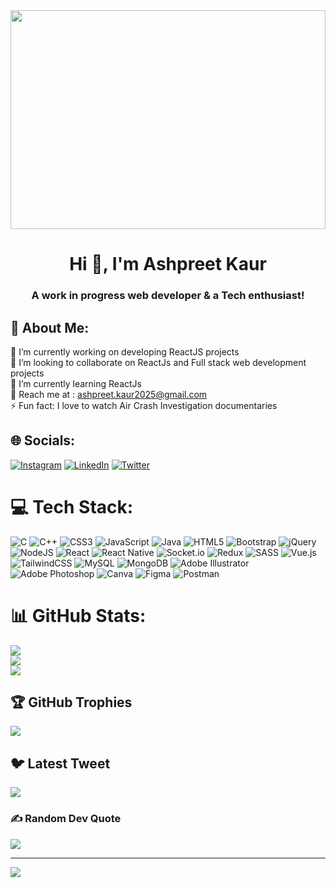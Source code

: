 <img src="https://media.tenor.com/mGgWY8RkgYMAAAAC/hello-world.gif" align="center" height="350" width="100%" >
<h1 align="center">Hi 👋, I'm Ashpreet Kaur</h1>
<h3 align="center">A work in progress web developer & a Tech enthusiast!</h3>

## 💫 About Me:
🔭 I’m currently working on developing ReactJS projects<br>👯 I’m looking to collaborate on ReactJs and Full stack web development projects<br>🌱 I’m currently learning ReactJs<br>💬 Reach me at : ashpreet.kaur2025@gmail.com<br>⚡ Fun fact: I love to watch Air Crash Investigation documentaries


## 🌐 Socials:
[![Instagram](https://img.shields.io/badge/Instagram-%23E4405F.svg?logo=Instagram&logoColor=white)](https://instagram.com/ashpreet256) [![LinkedIn](https://img.shields.io/badge/LinkedIn-%230077B5.svg?logo=linkedin&logoColor=white)](https://linkedin.com/in/ashpreet-kaur-4233241b2) [![Twitter](https://img.shields.io/badge/Twitter-%231DA1F2.svg?logo=Twitter&logoColor=white)](https://twitter.com/Ashpree01691937) 

# 💻 Tech Stack:
![C](https://img.shields.io/badge/c-%2300599C.svg?style=plastic&logo=c&logoColor=white) ![C++](https://img.shields.io/badge/c++-%2300599C.svg?style=plastic&logo=c%2B%2B&logoColor=white) ![CSS3](https://img.shields.io/badge/css3-%231572B6.svg?style=plastic&logo=css3&logoColor=white) ![JavaScript](https://img.shields.io/badge/javascript-%23323330.svg?style=plastic&logo=javascript&logoColor=%23F7DF1E) ![Java](https://img.shields.io/badge/java-%23ED8B00.svg?style=plastic&logo=java&logoColor=white) ![HTML5](https://img.shields.io/badge/html5-%23E34F26.svg?style=plastic&logo=html5&logoColor=white) ![Bootstrap](https://img.shields.io/badge/bootstrap-%23563D7C.svg?style=plastic&logo=bootstrap&logoColor=white) ![jQuery](https://img.shields.io/badge/jquery-%230769AD.svg?style=plastic&logo=jquery&logoColor=white) ![NodeJS](https://img.shields.io/badge/node.js-6DA55F?style=plastic&logo=node.js&logoColor=white) ![React](https://img.shields.io/badge/react-%2320232a.svg?style=plastic&logo=react&logoColor=%2361DAFB) ![React Native](https://img.shields.io/badge/react_native-%2320232a.svg?style=plastic&logo=react&logoColor=%2361DAFB) ![Socket.io](https://img.shields.io/badge/Socket.io-black?style=plastic&logo=socket.io&badgeColor=010101) ![Redux](https://img.shields.io/badge/redux-%23593d88.svg?style=plastic&logo=redux&logoColor=white) ![SASS](https://img.shields.io/badge/SASS-hotpink.svg?style=plastic&logo=SASS&logoColor=white) ![Vue.js](https://img.shields.io/badge/vuejs-%2335495e.svg?style=plastic&logo=vuedotjs&logoColor=%234FC08D) ![TailwindCSS](https://img.shields.io/badge/tailwindcss-%2338B2AC.svg?style=plastic&logo=tailwind-css&logoColor=white) ![MySQL](https://img.shields.io/badge/mysql-%2300f.svg?style=plastic&logo=mysql&logoColor=white) ![MongoDB](https://img.shields.io/badge/MongoDB-%234ea94b.svg?style=plastic&logo=mongodb&logoColor=white) ![Adobe Illustrator](https://img.shields.io/badge/adobeillustrator-%23FF9A00.svg?style=plastic&logo=adobeillustrator&logoColor=white) ![Adobe Photoshop](https://img.shields.io/badge/adobephotoshop-%2331A8FF.svg?style=plastic&logo=adobephotoshop&logoColor=white) ![Canva](https://img.shields.io/badge/Canva-%2300C4CC.svg?style=plastic&logo=Canva&logoColor=white) 	![Figma](https://img.shields.io/badge/figma-%23F24E1E.svg?style=plastic&logo=figma&logoColor=white) ![Postman](https://img.shields.io/badge/Postman-FF6C37?style=plastic&logo=postman&logoColor=white)
# 📊 GitHub Stats:
![](https://github-readme-stats.vercel.app/api?username=ashpreetkaur25&theme=great-gatsby&hide_border=false&include_all_commits=false&count_private=true)<br/>
![](https://github-readme-streak-stats.herokuapp.com/?user=ashpreetkaur25&theme=great-gatsby&hide_border=false)<br/>
![](https://github-readme-stats.vercel.app/api/top-langs/?username=ashpreetkaur25&theme=great-gatsby&hide_border=false&include_all_commits=false&count_private=true&layout=compact)

## 🏆 GitHub Trophies
![](https://github-profile-trophy.vercel.app/?username=ashpreetkaur25&theme=gruvbox&no-frame=false&no-bg=true&margin-w=4)

## 🐦 Latest Tweet
[![](https://gtce.itsvg.in/api?username=Ashpree01691937)](https://github.com/VishwaGauravIn/github-twitter-card-embed)

### ✍️ Random Dev Quote
![](https://quotes-github-readme.vercel.app/api?type=horizontal&theme=radical)

---
[![](https://visitcount.itsvg.in/api?id=ashpreetkaur25&icon=0&color=0)](https://visitcount.itsvg.in)

<!-- Proudly created with GPRM ( https://gprm.itsvg.in ) -->
